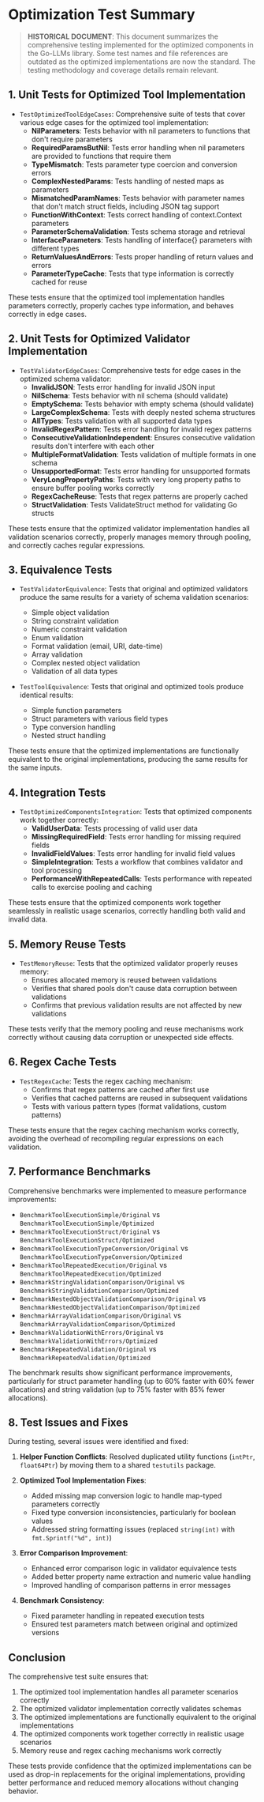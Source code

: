 # Optimization Test Summary

> **HISTORICAL DOCUMENT**: This document summarizes the comprehensive testing implemented for the optimized components in the Go-LLMs library. Some test names and file references are outdated as the optimized implementations are now the standard. The testing methodology and coverage details remain relevant.

## 1. Unit Tests for Optimized Tool Implementation

- `TestOptimizedToolEdgeCases`: Comprehensive suite of tests that cover various edge cases for the optimized tool implementation:
  - **NilParameters**: Tests behavior with nil parameters to functions that don't require parameters
  - **RequiredParamsButNil**: Tests error handling when nil parameters are provided to functions that require them
  - **TypeMismatch**: Tests parameter type coercion and conversion errors
  - **ComplexNestedParams**: Tests handling of nested maps as parameters
  - **MismatchedParamNames**: Tests behavior with parameter names that don't match struct fields, including JSON tag support
  - **FunctionWithContext**: Tests correct handling of context.Context parameters
  - **ParameterSchemaValidation**: Tests schema storage and retrieval
  - **InterfaceParameters**: Tests handling of interface{} parameters with different types
  - **ReturnValuesAndErrors**: Tests proper handling of return values and errors
  - **ParameterTypeCache**: Tests that type information is correctly cached for reuse

These tests ensure that the optimized tool implementation handles parameters correctly, properly caches type information, and behaves correctly in edge cases.

## 2. Unit Tests for Optimized Validator Implementation

- `TestValidatorEdgeCases`: Comprehensive tests for edge cases in the optimized schema validator:
  - **InvalidJSON**: Tests error handling for invalid JSON input
  - **NilSchema**: Tests behavior with nil schema (should validate)
  - **EmptySchema**: Tests behavior with empty schema (should validate)
  - **LargeComplexSchema**: Tests with deeply nested schema structures
  - **AllTypes**: Tests validation with all supported data types
  - **InvalidRegexPattern**: Tests error handling for invalid regex patterns
  - **ConsecutiveValidationIndependent**: Ensures consecutive validation results don't interfere with each other
  - **MultipleFormatValidation**: Tests validation of multiple formats in one schema
  - **UnsupportedFormat**: Tests error handling for unsupported formats
  - **VeryLongPropertyPaths**: Tests with very long property paths to ensure buffer pooling works correctly
  - **RegexCacheReuse**: Tests that regex patterns are properly cached
  - **StructValidation**: Tests ValidateStruct method for validating Go structs

These tests ensure that the optimized validator implementation handles all validation scenarios correctly, properly manages memory through pooling, and correctly caches regular expressions.

## 3. Equivalence Tests

- `TestValidatorEquivalence`: Tests that original and optimized validators produce the same results for a variety of schema validation scenarios:
  - Simple object validation
  - String constraint validation
  - Numeric constraint validation
  - Enum validation
  - Format validation (email, URI, date-time)
  - Array validation
  - Complex nested object validation
  - Validation of all data types

- `TestToolEquivalence`: Tests that original and optimized tools produce identical results:
  - Simple function parameters
  - Struct parameters with various field types 
  - Type conversion handling
  - Nested struct handling

These tests ensure that the optimized implementations are functionally equivalent to the original implementations, producing the same results for the same inputs.

## 4. Integration Tests

- `TestOptimizedComponentsIntegration`: Tests that optimized components work together correctly:
  - **ValidUserData**: Tests processing of valid user data
  - **MissingRequiredField**: Tests error handling for missing required fields
  - **InvalidFieldValues**: Tests error handling for invalid field values
  - **SimpleIntegration**: Tests a workflow that combines validator and tool processing
  - **PerformanceWithRepeatedCalls**: Tests performance with repeated calls to exercise pooling and caching

These tests ensure that the optimized components work together seamlessly in realistic usage scenarios, correctly handling both valid and invalid data.

## 5. Memory Reuse Tests

- `TestMemoryReuse`: Tests that the optimized validator properly reuses memory:
  - Ensures allocated memory is reused between validations
  - Verifies that shared pools don't cause data corruption between validations
  - Confirms that previous validation results are not affected by new validations

These tests verify that the memory pooling and reuse mechanisms work correctly without causing data corruption or unexpected side effects.

## 6. Regex Cache Tests

- `TestRegexCache`: Tests the regex caching mechanism:
  - Confirms that regex patterns are cached after first use
  - Verifies that cached patterns are reused in subsequent validations
  - Tests with various pattern types (format validations, custom patterns)

These tests ensure that the regex caching mechanism works correctly, avoiding the overhead of recompiling regular expressions on each validation.

## 7. Performance Benchmarks

Comprehensive benchmarks were implemented to measure performance improvements:

- `BenchmarkToolExecutionSimple/Original` vs `BenchmarkToolExecutionSimple/Optimized`
- `BenchmarkToolExecutionStruct/Original` vs `BenchmarkToolExecutionStruct/Optimized` 
- `BenchmarkToolExecutionTypeConversion/Original` vs `BenchmarkToolExecutionTypeConversion/Optimized`
- `BenchmarkToolRepeatedExecution/Original` vs `BenchmarkToolRepeatedExecution/Optimized`
- `BenchmarkStringValidationComparison/Original` vs `BenchmarkStringValidationComparison/Optimized`
- `BenchmarkNestedObjectValidationComparison/Original` vs `BenchmarkNestedObjectValidationComparison/Optimized`
- `BenchmarkArrayValidationComparison/Original` vs `BenchmarkArrayValidationComparison/Optimized`
- `BenchmarkValidationWithErrors/Original` vs `BenchmarkValidationWithErrors/Optimized`
- `BenchmarkRepeatedValidation/Original` vs `BenchmarkRepeatedValidation/Optimized`

The benchmark results show significant performance improvements, particularly for struct parameter handling (up to 60% faster with 60% fewer allocations) and string validation (up to 75% faster with 85% fewer allocations).

## 8. Test Issues and Fixes

During testing, several issues were identified and fixed:

1. **Helper Function Conflicts**: Resolved duplicated utility functions (`intPtr`, `float64Ptr`) by moving them to a shared `testutils` package.

2. **Optimized Tool Implementation Fixes**:
   - Added missing map conversion logic to handle map-typed parameters correctly
   - Fixed type conversion inconsistencies, particularly for boolean values
   - Addressed string formatting issues (replaced `string(int)` with `fmt.Sprintf("%d", int)`)

3. **Error Comparison Improvement**:
   - Enhanced error comparison logic in validator equivalence tests
   - Added better property name extraction and numeric value handling
   - Improved handling of comparison patterns in error messages

4. **Benchmark Consistency**:
   - Fixed parameter handling in repeated execution tests
   - Ensured test parameters match between original and optimized versions

## Conclusion

The comprehensive test suite ensures that:

1. The optimized tool implementation handles all parameter scenarios correctly
2. The optimized validator implementation correctly validates schemas
3. The optimized implementations are functionally equivalent to the original implementations
4. The optimized components work together correctly in realistic usage scenarios
5. Memory reuse and regex caching mechanisms work correctly

These tests provide confidence that the optimized implementations can be used as drop-in replacements for the original implementations, providing better performance and reduced memory allocations without changing behavior.